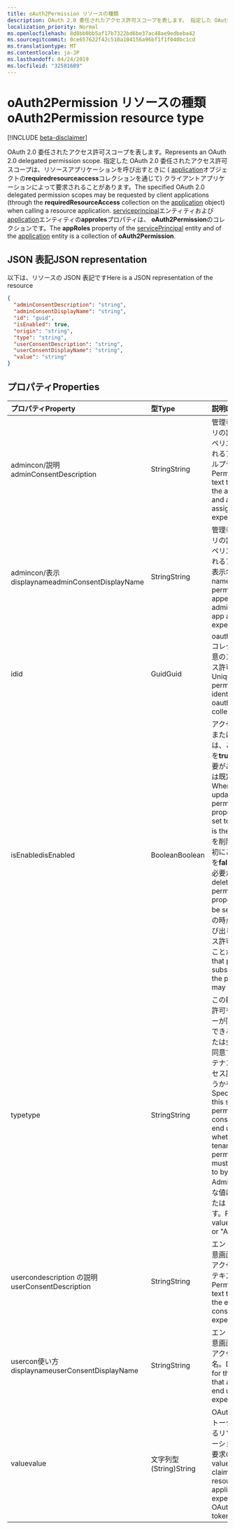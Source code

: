 ```yaml
---
title: oAuth2Permission リソースの種類
description: OAuth 2.0 委任されたアクセス許可スコープを表します。 指定した OAuth 2.0 委任されたアクセス許可スコープは、リソースアプリケーションを呼び出すときに (application オブジェクトの**requiredresourceaccess**コレクションを通じて) クライアントアプリケーションによって要求されることがあります。 serviceprincipal エンティティおよび application エンティティの**approles**プロパティは、 **oAuth2Permission**のコレクションです。
localization_priority: Normal
ms.openlocfilehash: 8d8bb0bb5af17b7322bd6be37ac48ae9edbeba42
ms.sourcegitcommit: 0ce657622f42c510a104156a96bf1f1f040bc1cd
ms.translationtype: MT
ms.contentlocale: ja-JP
ms.lasthandoff: 04/24/2019
ms.locfileid: "32581689"
---
```

# <a name="oauth2permission-resource-type"></a><span data-ttu-id="0e9a5-105">oAuth2Permission リソースの種類</span><span class="sxs-lookup"><span data-stu-id="0e9a5-105">oAuth2Permission resource type</span></span>

[!INCLUDE [beta-disclaimer](../../includes/beta-disclaimer.md)]

<span data-ttu-id="0e9a5-106">OAuth 2.0 委任されたアクセス許可スコープを表します。</span><span class="sxs-lookup"><span data-stu-id="0e9a5-106">Represents an OAuth 2.0 delegated permission scope.</span></span> <span data-ttu-id="0e9a5-107">指定した OAuth 2.0 委任されたアクセス許可スコープは、リソースアプリケーションを呼び出すときに ( [application](application.md)オブジェクトの**requiredresourceaccess**コレクションを通じて) クライアントアプリケーションによって要求されることがあります。</span><span class="sxs-lookup"><span data-stu-id="0e9a5-107">The specified OAuth 2.0 delegated permission scopes may be requested by client applications (through the **requiredResourceAccess** collection on the [application](application.md) object) when calling a resource application.</span></span> <span data-ttu-id="0e9a5-108">[serviceprincipal](serviceprincipal.md)エンティティおよび[application](application.md)エンティティの**approles**プロパティは、 **oAuth2Permission**のコレクションです。</span><span class="sxs-lookup"><span data-stu-id="0e9a5-108">The **appRoles** property of the [servicePrincipal](serviceprincipal.md) entity and of the [application](application.md) entity is a collection of **oAuth2Permission**.</span></span>


## <a name="json-representation"></a><span data-ttu-id="0e9a5-109">JSON 表記</span><span class="sxs-lookup"><span data-stu-id="0e9a5-109">JSON representation</span></span>

<span data-ttu-id="0e9a5-110">以下は、リソースの JSON 表記です</span><span class="sxs-lookup"><span data-stu-id="0e9a5-110">Here is a JSON representation of the resource</span></span>

<!-- {
  "blockType": "resource",
  "optionalProperties": [

  ],
  "@odata.type": "microsoft.graph.oAuth2Permission"
}-->

```json
{
  "adminConsentDescription": "string",
  "adminConsentDisplayName": "string",
  "id": "guid",
  "isEnabled": true,
  "origin": "string",
  "type": "string",
  "userConsentDescription": "string",
  "userConsentDisplayName": "string",
  "value": "string"
}

```
## <a name="properties"></a><span data-ttu-id="0e9a5-111">プロパティ</span><span class="sxs-lookup"><span data-stu-id="0e9a5-111">Properties</span></span>
| <span data-ttu-id="0e9a5-112">プロパティ</span><span class="sxs-lookup"><span data-stu-id="0e9a5-112">Property</span></span>     | <span data-ttu-id="0e9a5-113">型</span><span class="sxs-lookup"><span data-stu-id="0e9a5-113">Type</span></span>   |<span data-ttu-id="0e9a5-114">説明</span><span class="sxs-lookup"><span data-stu-id="0e9a5-114">Description</span></span>|
|:---------------|:--------|:----------|
|<span data-ttu-id="0e9a5-115">admincon/説明</span><span class="sxs-lookup"><span data-stu-id="0e9a5-115">adminConsentDescription</span></span>|<span data-ttu-id="0e9a5-116">String</span><span class="sxs-lookup"><span data-stu-id="0e9a5-116">String</span></span>|<span data-ttu-id="0e9a5-117">管理者の同意とアプリの割り当てエクスペリエンスに表示されるアクセス許可ヘルプテキスト。</span><span class="sxs-lookup"><span data-stu-id="0e9a5-117">Permission help text that appears in the admin consent and app assignment experiences.</span></span>|
|<span data-ttu-id="0e9a5-118">admincon/表示 displayname</span><span class="sxs-lookup"><span data-stu-id="0e9a5-118">adminConsentDisplayName</span></span>|<span data-ttu-id="0e9a5-119">String</span><span class="sxs-lookup"><span data-stu-id="0e9a5-119">String</span></span>|<span data-ttu-id="0e9a5-120">管理者の同意とアプリの割り当てエクスペリエンスに表示されるアクセス許可の表示名。</span><span class="sxs-lookup"><span data-stu-id="0e9a5-120">Display name for the permission that appears in the admin consent and app assignment experiences.</span></span>|
|<span data-ttu-id="0e9a5-121">id</span><span class="sxs-lookup"><span data-stu-id="0e9a5-121">id</span></span>|<span data-ttu-id="0e9a5-122">Guid</span><span class="sxs-lookup"><span data-stu-id="0e9a5-122">Guid</span></span>|<span data-ttu-id="0e9a5-123">oauth2Permissions コレクション内の一意のスコープアクセス許可識別子。</span><span class="sxs-lookup"><span data-stu-id="0e9a5-123">Unique scope permission identifier inside the oauth2Permissions collection.</span></span>|
|<span data-ttu-id="0e9a5-124">isEnabled</span><span class="sxs-lookup"><span data-stu-id="0e9a5-124">isEnabled</span></span>|<span data-ttu-id="0e9a5-125">Boolean</span><span class="sxs-lookup"><span data-stu-id="0e9a5-125">Boolean</span></span>|<span data-ttu-id="0e9a5-126">アクセス許可を作成または更新する場合は、このプロパティを**true**に設定する必要があります (これは既定値です)。</span><span class="sxs-lookup"><span data-stu-id="0e9a5-126">When creating or updating a permission, this property must be set to **true** (which is the default).</span></span> <span data-ttu-id="0e9a5-127">権限を削除するには、最初にこのプロパティを**false**に設定する必要があります。</span><span class="sxs-lookup"><span data-stu-id="0e9a5-127">To delete a permission, this property must first be set to **false**.</span></span>  <span data-ttu-id="0e9a5-128">その時点で、以降の呼び出しでは、アクセス許可が削除されることがあります。</span><span class="sxs-lookup"><span data-stu-id="0e9a5-128">At that point, in a subsequent call, the permission may be removed.</span></span>|
|<span data-ttu-id="0e9a5-129">type</span><span class="sxs-lookup"><span data-stu-id="0e9a5-129">type</span></span>|<span data-ttu-id="0e9a5-130">String</span><span class="sxs-lookup"><span data-stu-id="0e9a5-130">String</span></span>|<span data-ttu-id="0e9a5-131">この範囲のアクセス許可をエンドユーザーが同意することができるかどうか、または会社の管理者が同意する必要があるテナント全体のアクセス許可であるかどうかを指定します。</span><span class="sxs-lookup"><span data-stu-id="0e9a5-131">Specifies whether this scope permission can be consented to by an end user, or whether it is a tenant-wide permission that must be consented to by a Company Administrator.</span></span>  <span data-ttu-id="0e9a5-132">可能な値は、"User" または "Admin" です。</span><span class="sxs-lookup"><span data-stu-id="0e9a5-132">Possible values are "User" or "Admin".</span></span>|
|<span data-ttu-id="0e9a5-133">usercondescription の説明</span><span class="sxs-lookup"><span data-stu-id="0e9a5-133">userConsentDescription</span></span>|<span data-ttu-id="0e9a5-134">String</span><span class="sxs-lookup"><span data-stu-id="0e9a5-134">String</span></span>|<span data-ttu-id="0e9a5-135">エンドユーザーの同意画面に表示されるアクセス許可ヘルプテキスト。</span><span class="sxs-lookup"><span data-stu-id="0e9a5-135">Permission help text that appears in the end user consent experience.</span></span>|
|<span data-ttu-id="0e9a5-136">usercon使い方 displayname</span><span class="sxs-lookup"><span data-stu-id="0e9a5-136">userConsentDisplayName</span></span>|<span data-ttu-id="0e9a5-137">String</span><span class="sxs-lookup"><span data-stu-id="0e9a5-137">String</span></span>|<span data-ttu-id="0e9a5-138">エンドユーザーの同意画面に表示されるアクセス許可の表示名。</span><span class="sxs-lookup"><span data-stu-id="0e9a5-138">Display name for the permission that appears in the end user consent experience.</span></span>|
|<span data-ttu-id="0e9a5-139">value</span><span class="sxs-lookup"><span data-stu-id="0e9a5-139">value</span></span>|<span data-ttu-id="0e9a5-140">文字列型 (String)</span><span class="sxs-lookup"><span data-stu-id="0e9a5-140">String</span></span>|<span data-ttu-id="0e9a5-141">OAuth 2.0 アクセストークンで想定されるリソースアプリケーションのスコープ要求の値。</span><span class="sxs-lookup"><span data-stu-id="0e9a5-141">The value of the scope claim that the resource application should expect in the OAuth 2.0 access token.</span></span>|

<!-- uuid: 8fcb5dbc-d5aa-4681-8e31-b001d5168d79
2015-10-25 14:57:30 UTC -->
<!--
{
  "type": "#page.annotation",
  "description": "oAuth2Permission resource",
  "keywords": "",
  "section": "documentation",
  "tocPath": "",
  "suppressions": [
    "Error: /api-reference/beta/resources/oauth2permission.md:\r\n      Exception processing links.\r\n    System.ArgumentException: Link Definition was null. Link text: !INCLUDE [beta-disclaimer](../../includes/beta-disclaimer.md)\r\n      at ApiDoctor.Validation.DocFile.get_LinkDestinations()\r\n      at ApiDoctor.Validation.DocSet.ValidateLinks(Boolean includeWarnings, String[] relativePathForFiles, IssueLogger issues, Boolean requireFilenameCaseMatch, Boolean printOrphanedFiles)"
  ]
}
-->
